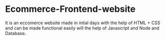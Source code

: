 # Ecommerce-Frontend-website
 It is an eccomerce website made in intial days with the help of HTML + CSS and can be made functional easily will the help of Javascript and Node and Database.

